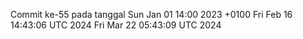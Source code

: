 Commit ke-55 pada tanggal Sun Jan 01 14:00 2023 +0100
Fri Feb 16 14:43:06 UTC 2024
Fri Mar 22 05:43:09 UTC 2024
